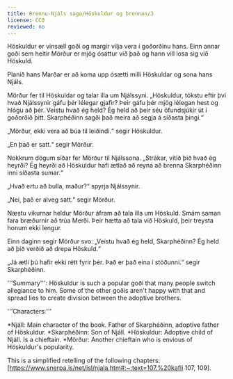 ```yaml
---
title: Brennu-Njáls saga/Höskuldur og brennan/3
license: CC0
reviewed: no
---
```

<vocabulary>
</vocabulary>
<Book audio="Njáls saga hluti 3.mp3">
Höskuldur er vinsæll goði og margir vilja vera í goðorðinu hans. Einn annar goði sem heitir Mörður er mjög ósáttur við það og hann vill losa sig við Höskuld.

Planið hans Marðar er að koma upp ósætti milli Höskuldar og sona hans Njáls.

Mörður fer til Höskuldar og talar illa um Njálssyni. „Höskuldur, tókstu eftir því hvað Njálssynir gáfu þér lélegar gjafir? Þeir gáfu þér mjög lélegan hest og hlógu að þér. Veistu hvað ég held? Ég held að þeir séu öfundsjúkir út í goðorðið þitt. Skarphéðinn sagði það meira að segja á síðasta þingi.“

„Mörður, ekki vera að búa til leiðindi.“ segir Höskuldur.

„En það er satt.“ segir Mörður.

Nokkrum dögum síðar fer Mörður til Njálssona. „Strákar, vitið þið hvað ég heyrði? Ég heyrði að Höskuldur hafi ætlað að reyna að brenna Skarphéðinn inni síðasta sumar.“

„Hvað ertu að bulla, maður?“ spyrja Njálssynir.

„Nei, það er alveg satt.“ segir Mörður.

Næstu vikurnar heldur Mörður áfram að tala illa um Höskuld. Smám saman fara bræðurnir að trúa Merði. Þeir hætta að tala við Höskuld, þeir treysta honum ekki lengur.

Einn daginn segir Mörður svo: „Veistu hvað ég held, Skarphéðinn? Ég held að þið verðið að drepa Höskuld.“

„Já ætli þú hafir ekki rétt fyrir þér. Það er það eina í stöðunni.“ segir Skarphéðinn.
</Book>

<div class=notes>
'''Summary''': Höskuldur is such a popular goði that many people switch allegiance to him. Some of the other goðis aren't happy with that and spread lies to create division between the adoptive brothers.

'''Characters:'''

*Njáll: Main character of the book. Father of Skarphéðinn, adoptive father of Höskuldur.
*Skarphéðinn: Son of Njáll.
*Höskuldur: Adoptive child of Njáll. Is a chieftain.
*Mörður: Another chieftain who is envious of Höskuldur's popularity.

This is a simplified retelling of the following chapters: [https://www.snerpa.is/net/isl/njala.htm#:~:text=107.%20kafli 107, 109].
</div>

